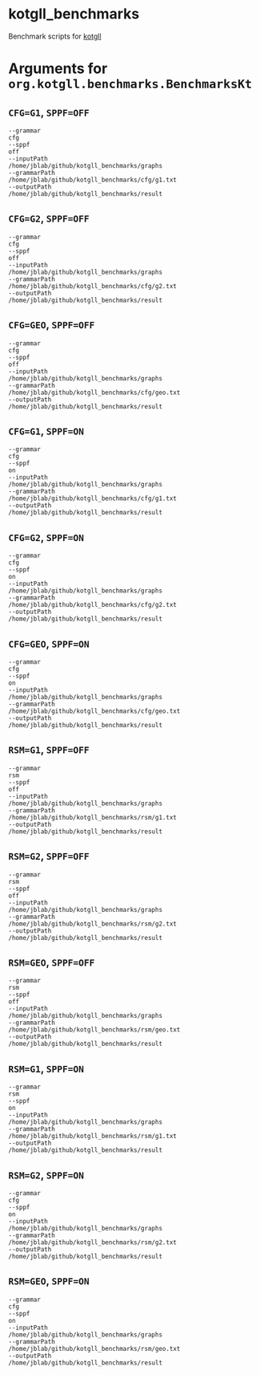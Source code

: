 # kotgll_benchmarks

Benchmark scripts for [kotgll](https://github.com/vadyushkins/kotgll)

# Arguments for `org.kotgll.benchmarks.BenchmarksKt`

## `CFG=G1`, `SPPF=OFF`

```text
--grammar
cfg
--sppf
off
--inputPath
/home/jblab/github/kotgll_benchmarks/graphs
--grammarPath
/home/jblab/github/kotgll_benchmarks/cfg/g1.txt
--outputPath
/home/jblab/github/kotgll_benchmarks/result
```

## `CFG=G2`, `SPPF=OFF`

```text
--grammar
cfg
--sppf
off
--inputPath
/home/jblab/github/kotgll_benchmarks/graphs
--grammarPath
/home/jblab/github/kotgll_benchmarks/cfg/g2.txt
--outputPath
/home/jblab/github/kotgll_benchmarks/result
```

## `CFG=GEO`, `SPPF=OFF`

```text
--grammar
cfg
--sppf
off
--inputPath
/home/jblab/github/kotgll_benchmarks/graphs
--grammarPath
/home/jblab/github/kotgll_benchmarks/cfg/geo.txt
--outputPath
/home/jblab/github/kotgll_benchmarks/result
```

## `CFG=G1`, `SPPF=ON`

```text
--grammar
cfg
--sppf
on
--inputPath
/home/jblab/github/kotgll_benchmarks/graphs
--grammarPath
/home/jblab/github/kotgll_benchmarks/cfg/g1.txt
--outputPath
/home/jblab/github/kotgll_benchmarks/result
```

## `CFG=G2`, `SPPF=ON`

```text
--grammar
cfg
--sppf
on
--inputPath
/home/jblab/github/kotgll_benchmarks/graphs
--grammarPath
/home/jblab/github/kotgll_benchmarks/cfg/g2.txt
--outputPath
/home/jblab/github/kotgll_benchmarks/result
```

## `CFG=GEO`, `SPPF=ON`

```text
--grammar
cfg
--sppf
on
--inputPath
/home/jblab/github/kotgll_benchmarks/graphs
--grammarPath
/home/jblab/github/kotgll_benchmarks/cfg/geo.txt
--outputPath
/home/jblab/github/kotgll_benchmarks/result
```

## `RSM=G1`, `SPPF=OFF`

```text
--grammar
rsm
--sppf
off
--inputPath
/home/jblab/github/kotgll_benchmarks/graphs
--grammarPath
/home/jblab/github/kotgll_benchmarks/rsm/g1.txt
--outputPath
/home/jblab/github/kotgll_benchmarks/result
```

## `RSM=G2`, `SPPF=OFF`

```text
--grammar
rsm
--sppf
off
--inputPath
/home/jblab/github/kotgll_benchmarks/graphs
--grammarPath
/home/jblab/github/kotgll_benchmarks/rsm/g2.txt
--outputPath
/home/jblab/github/kotgll_benchmarks/result
```

## `RSM=GEO`, `SPPF=OFF`

```text
--grammar
rsm
--sppf
off
--inputPath
/home/jblab/github/kotgll_benchmarks/graphs
--grammarPath
/home/jblab/github/kotgll_benchmarks/rsm/geo.txt
--outputPath
/home/jblab/github/kotgll_benchmarks/result
```

## `RSM=G1`, `SPPF=ON`

```text
--grammar
rsm
--sppf
on
--inputPath
/home/jblab/github/kotgll_benchmarks/graphs
--grammarPath
/home/jblab/github/kotgll_benchmarks/rsm/g1.txt
--outputPath
/home/jblab/github/kotgll_benchmarks/result
```

## `RSM=G2`, `SPPF=ON`

```text
--grammar
cfg
--sppf
on
--inputPath
/home/jblab/github/kotgll_benchmarks/graphs
--grammarPath
/home/jblab/github/kotgll_benchmarks/rsm/g2.txt
--outputPath
/home/jblab/github/kotgll_benchmarks/result
```

## `RSM=GEO`, `SPPF=ON`

```text
--grammar
cfg
--sppf
on
--inputPath
/home/jblab/github/kotgll_benchmarks/graphs
--grammarPath
/home/jblab/github/kotgll_benchmarks/rsm/geo.txt
--outputPath
/home/jblab/github/kotgll_benchmarks/result
```
